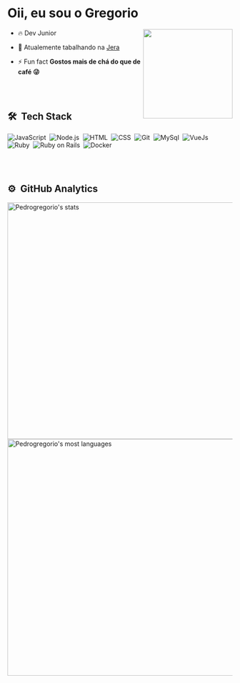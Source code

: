 <h1 align="left">Oii, eu sou o Gregorio</h1>

<img align='right' src='https://media.giphy.com/media/SS8CV2rQdlYNLtBCiF/giphy.gif' width='200'>

- 🔥 Dev Junior

- 🔭 Atualemente tabalhando na [Jera](https://github.com/jera)

- ⚡ Fun fact **Gostos mais de chá do que de café 😜**

<br><br>

## 🛠 &nbsp;Tech Stack

![JavaScript](https://img.shields.io/badge/JavaScript-323330?style=for-the-badge&logo=javascript&logoColor=F7DF1E)&nbsp;
![Node.js](https://img.shields.io/badge/Node.js-339933?style=for-the-badge&logo=nodedotjs&logoColor=white)&nbsp;
![HTML](https://img.shields.io/badge/-HTML-323330?style=for-the-badge&flat&logo=HTML5)&nbsp;
![CSS](https://img.shields.io/badge/-CSS-323330?style=for-the-badge&flat&logo=CSS3&logoColor=1572B6)&nbsp;
![Git](https://img.shields.io/badge/-Git-323330?style=for-the-badge&flat&logo=git)&nbsp;
![MySql](https://img.shields.io/badge/-MySql-blue?style=for-the-badge&flat&logo=mysql&logoColor=white)&nbsp;
![VueJs](https://img.shields.io/badge/-Vuejs-605b55?style=for-the-badge&flat&logo=vue.js)&nbsp;
![Ruby](https://img.shields.io/badge/Ruby-CC342D?style=for-the-badge&logo=ruby&logoColor=white)&nbsp;
![Ruby on Rails](https://img.shields.io/badge/Ruby_on_Rails-CC0000?style=for-the-badge&logo=ruby-on-rails&logoColor=white)&nbsp;
![Docker](https://img.shields.io/badge/Docker-blue?style=for-the-badge&logo=docker&logoColor=white)&nbsp;

<br><br>

## ⚙️ &nbsp;GitHub Analytics

<p align="left">
<img width="530em" src="https://github-readme-stats.vercel.app/api?username=Pedrogregorio&show_icons=true&theme=vision-friendly-dark" alt="Pedrogregorio's stats"/>
<img width="530em" src="https://github-readme-stats.vercel.app/api/top-langs/?username=Pedrogregorio&layout=compact&theme=vision-friendly-dark" alt="Pedrogregorio's most languages"/>
</p>
